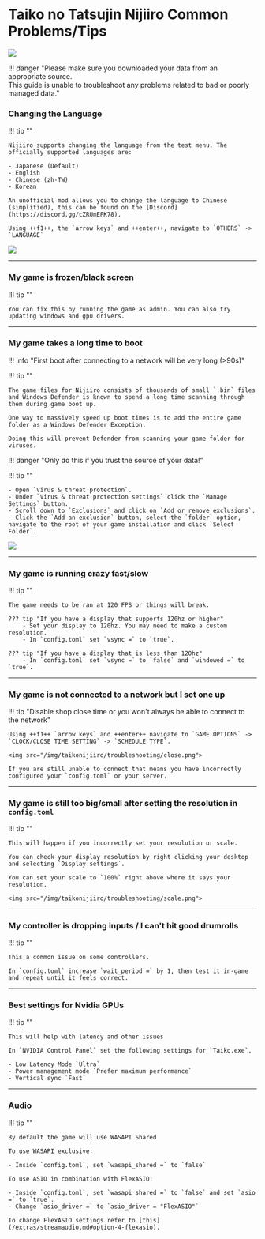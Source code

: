 # Taiko no Tatsujin Nijiiro Common Problems/Tips
<img src="/img/taikonijiiro/taikonijiiro.png">

!!! danger "Please make sure you downloaded your data from an appropriate source.<br>This guide is unable to troubleshoot any problems related to bad or poorly managed data."

### Changing the Language

!!! tip ""

    Nijiiro supports changing the language from the test menu. The officially supported languages are:

    - Japanese (Default)                                                                   
    - English                                                                           
    - Chinese (zh-TW)                                                                   
    - Korean                 
    
    An unofficial mod allows you to change the language to Chinese (simplified), this can be found on the [Discord](https://discord.gg/cZRUmEPK78).
     
    Using ++f1++, the `arrow keys` and ++enter++, navigate to `OTHERS` -> `LANGUAGE`

<img src="/img/taikonijiiro/troubleshooting/lang.png">

---

### My game is frozen/black screen

!!! tip ""

    You can fix this by running the game as admin. You can also try updating windows and gpu drivers.

---

### My game takes a long time to boot

!!! info "First boot after connecting to a network will be very long (>90s)"

!!! tip ""

    The game files for Nijiiro consists of thousands of small `.bin` files and Windows Defender is known to spend a long time scanning through them during game boot up.

    One way to massively speed up boot times is to add the entire game folder as a Windows Defender Exception.

    Doing this will prevent Defender from scanning your game folder for viruses.

!!! danger "Only do this if you trust the source of your data!"

!!! tip ""

    - Open `Virus & threat protection`.  
    - Under `Virus & threat protection settings` click the `Manage Settings` button.  
    - Scroll down to `Exclusions` and click on `Add or remove exclusions`.  
    - Click the `Add an exclusion` button, select the `folder` option, navigate to the root of your game installation and click `Select Folder`.

<img src="/img/taikonijiiro/troubleshooting/defender.png">

---
### My game is running crazy fast/slow

!!! tip ""

    The game needs to be ran at 120 FPS or things will break.
    
    ??? tip "If you have a display that supports 120hz or higher"                           
        - Set your display to 120hz. You may need to make a custom resolution.                                                                              
        - In `config.toml` set `vsync =` to `true`.  
     
    ??? tip "If you have a display that is less than 120hz"                                                   
        - In `config.toml` set `vsync =` to `false` and `windowed =` to `true`.                                                                        

---
### My game is not connected to a network but I set one up

!!! tip "Disable shop close time or you won't always be able to connect to the network"

    Using ++f1++ `arrow keys` and ++enter++ navigate to `GAME OPTIONS` -> `CLOCK/CLOSE TIME SETTING` -> `SCHEDULE TYPE`.

    <img src="/img/taikonijiiro/troubleshooting/close.png">

    If you are still unable to connect that means you have incorrectly configured your `config.toml` or your server.

---
### My game is still too big/small after setting the resolution in `config.toml`

!!! tip ""

    This will happen if you incorrectly set your resolution or scale.

    You can check your display resolution by right clicking your desktop and selecting `Display settings`.

    You can set your scale to `100%` right above where it says your resolution.

    <img src="/img/taikonijiiro/troubleshooting/scale.png">

---
### My controller is dropping inputs / I can't hit good drumrolls

!!! tip ""

    This a common issue on some controllers.

    In `config.toml` increase `wait_period =` by 1, then test it in-game and repeat until it feels correct.

---
### Best settings for Nvidia GPUs

!!! tip ""

    This will help with latency and other issues
    
    In `NVIDIA Control Panel` set the following settings for `Taiko.exe`.    

    - Low Latency Mode `Ultra`                                                                                      
    - Power management mode `Prefer maximum performance`                                         
    - Vertical sync `Fast`                                                  

---
### Audio

!!! tip ""

    By default the game will use WASAPI Shared
    
    To use WASAPI exclusive:

    - Inside `config.toml`, set `wasapi_shared =` to `false`                             

    To use ASIO in combination with FlexASIO:

    - Inside `config.toml`, set `wasapi_shared =` to `false` and set `asio =` to `true`.
    - Change `asio_driver =` to `asio_driver = "FlexASIO"`

    To change FlexASIO settings refer to [this](/extras/streamaudio.md#option-4-flexasio).

